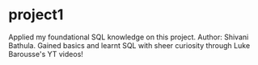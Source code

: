 # project1
Applied my foundational SQL knowledge on this project.
Author: Shivani Bathula.
Gained basics and learnt SQL with sheer curiosity through Luke Barousse's YT videos!
